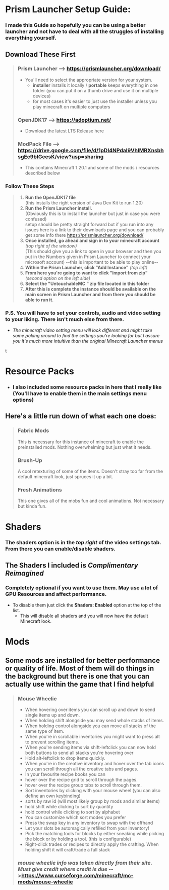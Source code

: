 # Prism Launcher Setup Guide:

### I made this Guide so hopefully you can be using a better launcher and not have to deal with all the struggles of installing everything yourself.

## **Download These First**
>### **Prism Launcher** --> https://prismlauncher.org/download/
> - You'll need to select the appropriate version for your system.
>   - **installer** installs it locally / **portable** keeps everything in one folder (you can put it on a thumb drive and use it on multiple devices)
>   - for most cases it's easier to just use the installer unless you play minecraft on multiple computers
> ### **OpenJDK17** --> https://adoptium.net/
> - Download the latest LTS Release here
> ### **ModPack File** --> https://drive.google.com/file/d/1pDI4NPdal9VhIMRXnsbhsgEc9bIGcesK/view?usp=sharing
> - This contains Minecraft 1.20.1 and some of the mods / resources described below
### 


### **Follow These Steps**
>

>1. **Run the OpenJDK17 file**  
    (this installs the right version of Java Dev Kit to run 1.20)
>2. **Run the Prism Launcher install.**  
    (Obviously this is to install the launcher but just in case you were confused)  
       setup should be pretty straight forward but if you run into any issues here is a link to their downloads page  and you can probably get some info there  https://prismlauncher.org/download/
>3. **Once installed, go ahead and sign in to your minecraft account** *(top right of the window)*  
    (This should give you a link to open in your browser and then you put in the Numbers given in Prism Launcher to connect your microsoft account)
	--this is important to be able to play online--
>4. **Within the Prism Launcher, click "Add Instance"** *(top left)*
>5. **From here you're going to want to click "Import from zip"** *(second option on the left side)*   
>6. **Select the "UntouchableMC " zip file located in this folder**  
>7. **After this is complete the instance should be available on the main screen in Prism Launcher and from there you should be able to run it.** 



### P.S. You will have to set your controls, audio and video setting to your liking. There isn't much else from there.  

- *The minecraft video setting menu will look different and might take some poking around to find the settings you're looking for but I assure you it's much more intuitive than the original Minecraft Launcher menus*  

t
# Resource Packs 

- ### I also included some resource packs in here that I really like (You'll have to enable them in the main settings menu options)

## **Here's a little run down of what each one does:**  
>
>  ### **Fabric Mods**
> This is necessary for this instance of minecraft to enable the preinstalled mods. Nothing overwhelming but just what it needs.
>
>  ### **Brush-Up**
>  A cool retexturing of some of the items. Doesn't stray too far from the default minecraft look, just spruces it up a bit.
>
>  ### **Fresh Animations**
>  This one gives all of the mobs fun and cool animations. Not necessary but kinda fun.
# Shaders
### The shaders option is in the *top right* of the video settings tab. From there you can enable/disable shaders.
## The Shaders I included is *Complimentary Reimagined*
### Completely optional if you want to use them. May use a lot of GPU Resources and affect performance. 
- To disable them just click the **Shaders: Enabled** option at the top of the list.
  - This will disable all shaders and you will now have the default Minecraft look.
# Mods
## Some mods are installed for better performance or quality of life. Most of them will do things in the background but there is one that you can actually use within the game that I find helpful
> ### **Mouse Wheelie**
> - When hovering over items you can scroll up and down to send single items up and down.  
> - When holding shift alongside you may send whole stacks of items.  
> - When holding control alongside you can move all stacks of the same type of item.  
> - When you're in scrollable inventories you might want to press alt to prevent scrolling items.  
> - When you're sending items via shift-leftclick you can now hold both buttons to send all stacks you're hovering over  
> - Hold alt-leftclick to drop items quickly.  
> - When you're in the creative inventory and hover over the tab icons you can scroll through all the creative tabs and pages.  
> - In your favourite recipe books you can  
> - hover over the recipe grid to scroll through the pages.  
> - hover over the recipe group tabs to scroll through them.  
> - Sort inventories by clicking with your mouse wheel (you can also define an own keybinding)  
> - sorts by raw id (will most likely group by mods and similar items)  
> - hold shift while clicking to sort by quantity  
> - hold control while clicking to sort by alphabet  
> - You can customize which sort modes you prefer  
> - Press the swap key in any inventory to swap with the offhand  
> - Let your slots be automagically refilled from your inventory!  
> - Pick the matching tools for blocks by either sneaking while picking the block or by holding a tool. (this is configurable)  
> - Right-click trades or recipes to directly apply the crafting. When holding shift it will craft/trade a full stack  
>
> ### *mouse wheelie info was taken directly from their site. Must give credit where credit is due* -->https://www.curseforge.com/minecraft/mc-mods/mouse-wheelie